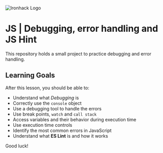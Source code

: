 ![Ironhack Logo](https://i.imgur.com/1QgrNNw.png)

# JS | Debugging, error handling and JS Hint

This repository holds a small project to practice debugging and error handling.

## Learning Goals

After this lesson, you should be able to:

- Understand what _Debugging_ is
- Correctly use the `console` object
- Use a debugging tool to handle the errors
- Use break points, `watch` and `call stack`
- Access variables and their behavior during execution time
- Use execution time controls
- Identify the most common errors in JavaScript
- Understand what **ES Lint** is and how it works

Good luck!

